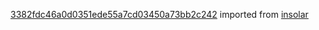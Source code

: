 [3382fdc46a0d0351ede55a7cd03450a73bb2c242](https://github.com/insolar/insolar/commit/3382fdc46a0d0351ede55a7cd03450a73bb2c242) imported from [insolar](https://github.com/insolar/insolar)
